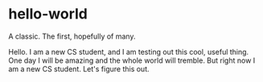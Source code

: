 # hello-world
A classic. The first, hopefully of many.

Hello. I am a new CS student, and I am testing out this cool, useful thing. One day I will be amazing and the whole world will tremble. But right now I am a new CS student. Let's figure this out.

